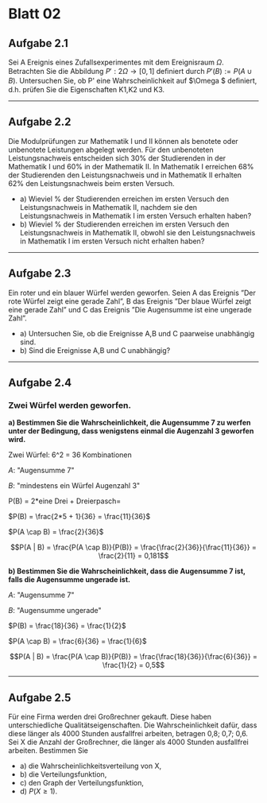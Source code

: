# Blatt 02
## Aufgabe 2.1
Sei A Ereignis eines Zufallsexperimentes mit dem Ereignisraum $\Omega$.
Betrachten Sie die Abbildung $P' : 2\Omega \rightarrow [0,1]$ deﬁniert durch $P'(B) := P(A\cup B)$.
Untersuchen Sie, ob P' eine Wahrscheinlichkeit auf $\Omega $ deﬁniert, d.h.
prüfen Sie die Eigenschaften K1,K2 und K3.

---

## Aufgabe 2.2
Die Modulprüfungen zur Mathematik I und II können als benotete oder unbenotete
Leistungen abgelegt werden. Für den unbenoteten Leistungsnachweis entscheiden
sich 30% der Studierenden in der Mathematik I und 60% in der Mathematik II.
In Mathematik I erreichen 68% der Studierenden den Leistungsnachweis und in
Mathematik II erhalten 62% den Leistungsnachweis beim ersten Versuch.
 * a) Wieviel % der Studierenden erreichen im ersten Versuch den
 Leistungsnachweis in Mathematik II, nachdem sie den Leistungsnachweis in
  Mathematik I im ersten Versuch erhalten haben?
 * b) Wieviel % der Studierenden erreichen im ersten Versuch den
  Leistungsnachweis in Mathematik II, obwohl sie den Leistungsnachweis
  in Mathematik I im ersten Versuch nicht erhalten haben?

---

## Aufgabe 2.3
Ein roter und ein blauer Würfel werden geworfen.
Seien A das Ereignis ”Der rote Würfel zeigt eine gerade Zahl”,
B das Ereignis ”Der blaue Würfel zeigt eine gerade Zahl” und C das
Ereignis ”Die Augensumme ist eine ungerade Zahl”.
* a) Untersuchen Sie, ob die Ereignisse A,B und C paarweise unabhängig sind.
* b) Sind die Ereignisse A,B und C unabhängig?

---

## Aufgabe 2.4
### Zwei Würfel werden geworfen.
**a) Bestimmen Sie die Wahrscheinlichkeit, die Augensumme 7 zu werfen unter
der Bedingung, dass wenigstens einmal die Augenzahl 3 geworfen wird.**

Zwei Würfel: 6^2 = 36 Kombinationen

$A:$ "Augensumme 7"

$B:$ "mindestens ein Würfel Augenzahl 3"

P(B) = 2*eine Drei + Dreierpasch=

$P(B) = \frac{2*5 + 1}{36} = \frac{11}{36}$

$P(A \cap B) = \frac{2}{36}$

$$P(A | B) = \frac{P(A \cap B)}{P(B)} = \frac{\frac{2}{36}}{\frac{11}{36}} = \frac{2}{11} = 0,181$$

**b) Bestimmen Sie die Wahrscheinlichkeit, dass die Augensumme 7 ist,
falls die Augensumme ungerade ist.**

$A:$ "Augensumme 7"

$B:$ "Augensumme ungerade"

$P(B) = \frac{18}{36} = \frac{1}{2}$

$P(A \cap B) = \frac{6}{36} = \frac{1}{6}$

$$P(A | B) = \frac{P(A \cap B)}{P(B)} = \frac{\frac{18}{36}}{\frac{6}{36}} = \frac{1}{2} = 0,5$$

---
## Aufgabe 2.5
Für eine Firma werden drei Großrechner gekauft.
Diese haben unterschiedliche Qualitätseigenschaften.
Die Wahrscheinlichkeit dafür, dass diese länger als 4000 Stunden ausfallfrei
arbeiten, betragen 0,8; 0,7; 0,6. Sei X die Anzahl der Großrechner,
die länger als 4000 Stunden ausfallfrei arbeiten. Bestimmen Sie
* a) die Wahrscheinlichkeitsverteilung von X,
* b) die Verteilungsfunktion,
* c) den Graph der Verteilungsfunktion,
* d) $P(X \ge 1)$.
